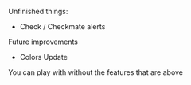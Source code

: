 Unfinished things:
- Check / Checkmate alerts

Future improvements
- Colors Update

You can play with without the features that are above
